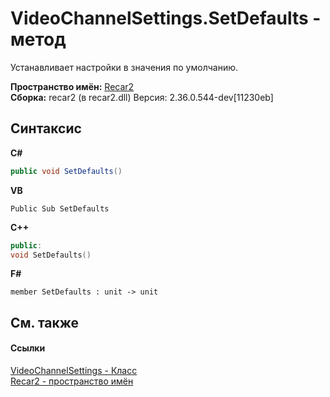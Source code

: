 # VideoChannelSettings.SetDefaults - метод
 

Устанавливает настройки в значения по умолчанию.

**Пространство имён:**&nbsp;<a href="0dd0c505-07fc-c3e8-128c-d1a0701f2a29">Recar2</a><br />**Сборка:**&nbsp;recar2 (в recar2.dll) Версия: 2.36.0.544-dev[11230eb]

## Синтаксис

**C#**<br />
``` C#
public void SetDefaults()
```

**VB**<br />
``` VB
Public Sub SetDefaults
```

**C++**<br />
``` C++
public:
void SetDefaults()
```

**F#**<br />
``` F#
member SetDefaults : unit -> unit 

```


## См. также


#### Ссылки
<a href="e9c16317-8a46-c70d-6253-3004e99076b2">VideoChannelSettings - Класс</a><br /><a href="0dd0c505-07fc-c3e8-128c-d1a0701f2a29">Recar2 - пространство имён</a><br />